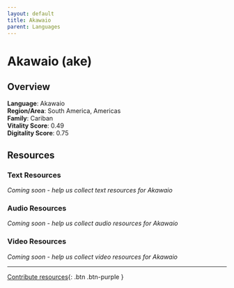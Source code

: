 ```yaml
---
layout: default
title: Akawaio
parent: Languages
---
```


# Akawaio (ake)

## Overview

**Language**: Akawaio  
**Region/Area**: South America, Americas  
**Family**: Cariban  
**Vitality Score**: 0.49  
**Digitality Score**: 0.75  

## Resources

### Text Resources
*Coming soon - help us collect text resources for Akawaio*

### Audio Resources
*Coming soon - help us collect audio resources for Akawaio*

### Video Resources
*Coming soon - help us collect video resources for Akawaio*

---

[Contribute resources](https://fairtrain.github.io/){: .btn .btn-purple }
